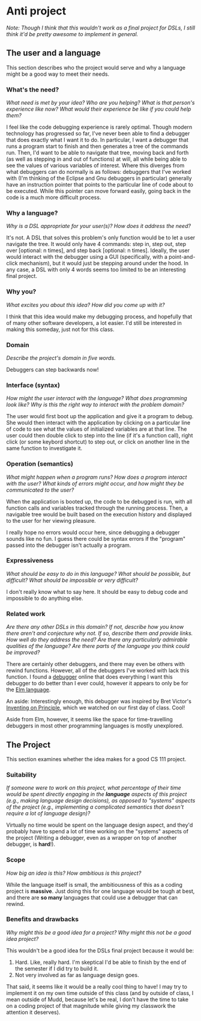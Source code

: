 # Anti project

_Note: Though I think that this wouldn't work as a final project for DSLs, I still think it'd be pretty awesome to implement in general._

## The user and a language
This section describes who the project would serve and why a language might be a
good way to meet their needs.


### What's the need?
_What need is met by your idea? Who are you helping? What is that person's
experience like now? What would their experience be like if you could help 
them?_

I feel like the code debugging experience is rarely optimal. Though modern technology has progressed so far, I've never been able to find a debugger that does exactly what I want it to do. In particular, I want a debugger that runs a program start to finish and then generates a tree of the commands run. Then, I'd want to be able to navigate that tree, moving back and forth (as well as stepping in and out of functions) at will, all while being able to see the values of various variables of interest. Where this diverges from what debuggers can do normally is as follows: debuggers that I've worked with (I'm thinking of the Eclipse and Gnu debuggers in particular) generally have an instruction pointer that points to the particular line of code about to be executed. While this pointer can move forward easily, going back in the code is a much more difficult process.

### Why a language?
_Why is a DSL appropriate for your user(s)? How does it address the need?_

It's not. A DSL that solves this problem's only function would be to let a user navigate the tree. It would only have 4 commands: step in, step out, step over [optional: n times], and step back [optional: n times]. Ideally, the user would interact with the debugger using a GUI (specifically, with a point-and-click mechanism), but it would just be stepping around under the hood. In any case, a DSL with only 4 words seems too limited to be an interesting final project. 

### Why you?
_What excites you about this idea? How did you come up with it?_

I think that this idea would make my debugging process, and hopefully that of many other software developers, a lot easier. I'd still be interested in making this someday, just not for this class.

### Domain
_Describe the project's domain in five words._

Debuggers can step backwards now!

### Interface (syntax)
_How might the user interact with the language? What does programming look 
like? Why is this the right way to interact with the problem domain?_ 

The user would first boot up the application and give it a program to debug. She would then interact with the application by clicking on a particular line of code to see what the values of initialized variables are at that line. The user could then double click to step into the line (if it's a function call), right click (or some keybord shortcut) to step out, or click on another line in the same function to investigate it. 

### Operation (semantics)
_What might happen when a program runs? How does a program interact with the
user? What kinds of errors might occur, and how might they be communicated to
the user?_

When the application is booted up, the code to be debugged is run, with all function calls and variables tracked through the running process. Then, a navigable tree would be built based on the execution history and displayed to the user for her viewing pleasure. 

I really hope no errors would occur here, since debugging a debugger sounds like no fun. I guess there could be syntax errors if the "program" passed into the debugger isn't actually a program.


### Expressiveness
_What should be easy to do in this language? What should be possible, but
difficult? What should be impossible or very difficult?_

I don't really know what to say here. It should be easy to debug code and impossible to do anything else. 

### Related work
_Are there any other DSLs in this domain? If not, describe how you know there
aren't and conjecture why not. If so, describe them and provide links. How well 
do they address the need? Are there any particularly admirable qualities of the
language? Are there parts of the language you think could be improved?_

There are certainly other debuggers, and there may even be others with rewind functions. However, all of the debuggers I've worked with lack this function. I found a [debugger](http://debug.elm-lang.org/) online that does everything I want this debugger to do better than I ever could, however it appears to only be for the [Elm language](http://elm-lang.org/). 

An aside: Interestingly enough, this debugger was inspired by Bret Victor's [Inventing on Principle](https://www.youtube.com/watch?v=PUv66718DII), which we watched on our first day of class. Cool! 

Aside from Elm, however, it seems like the space for time-travelling debuggers in most other programming languages is mostly unexplored.

## The Project
This section examines whether the idea makes for a good CS 111 project.

### Suitability
_If someone were to work on this project, what percentage of their time would be
spent directly engaging in the **language** aspects of this project (e.g.,
making language design decisions), as opposed to "systems" aspects of the
project (e.g., implementing a complicated semantics that doesn't require a lot
of language design)?_

Virtually no time would be spent on the language design aspect, and they'd probably have to spend a lot of time working on the "systems" aspects of the project (Writing a debugger, even as a wrapper on top of another debugger, is **hard**!).

### Scope
_How big an idea is this? How ambitious is this project?_

While the language itself is small, the ambitiousness of this as a coding project is **massive**. Just doing this for one language would be tough at best, and there are **so many** languages that could use a debugger that can rewind. 


### Benefits and drawbacks
_Why might this be a good idea for a project? Why might this not be a good idea 
project?_

This wouldn't be a good idea for the DSLs final project because it would be:

1. Hard. Like, really hard. I'm skeptical I'd be able to finish by the end of the semester if I did try to build it.
2. Not very involved as far as language design goes. 

That said, it seems like it would be a really cool thing to have! I may try to implement it on my own time outside of this class (and by outside of class, I mean outside of Mudd, because let's be real, I don't have the time to take on a coding project of that magnitude while giving my classwork the attention it deserves). 